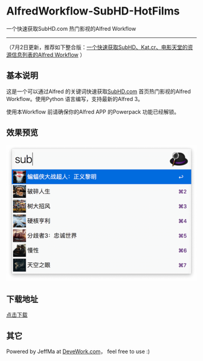 # AlfredWorkflow-SubHD-HotFilms

 一个快速获取SubHD.com 热门影视的Alfred Workflow
 
 ****
 
（7月2日更新，推荐如下整合版：[一个快速获取SubHD、Kat.cr、电影天堂的资源信息列表的Alfred Workflow](https://github.com/Jeff2Ma/AlfredWorkflow-DYHub) ） 
 
## 基本说明

这是一个可以通过Alfred 的关键词快速获取[SubHD.com](http://subhd.com/) 首页热门影视的Alfred Workflow。使用Python 语言编写，支持最新的Alfred 3。

使用本Workflow 前请确保你的Alfred APP 的Powerpack 功能已经解锁。

## 效果预览

![效果截图](icons/screenshot.png) 

## 下载地址
 
[点击下载](https://github.com/Jeff2Ma/AlfredWorkflow-SubHD-HotFilms/blob/master/SubHD-HotFilms.alfredworkflow?raw=true)

## 其它

Powered by JeffMa at [DeveWork.com](http://devework.com/)， feel free to use :)

